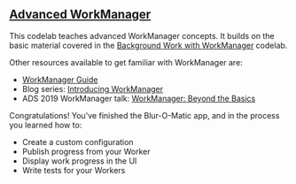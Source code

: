 ## [Advanced WorkManager](https://developer.android.com/codelabs/android-adv-workmanager)

This codelab teaches advanced WorkManager concepts. It builds on the basic material covered in the [Background Work with WorkManager](https://developer.android.com/codelabs/android-workmanager/index.html) codelab.

Other resources available to get familiar with WorkManager are:

- [WorkManager Guide](https://developer.android.com/topic/libraries/architecture/workmanager)
- Blog series: [Introducing WorkManager](https://medium.com/androiddevelopers/introducing-workmanager-2083bcfc4712)
- ADS 2019 WorkManager talk: [WorkManager: Beyond the Basics](https://youtu.be/Bz0z694SrEE)

Congratulations! You've finished the Blur-O-Matic app, and in the process you learned how to:

- Create a custom configuration
- Publish progress from your Worker
- Display work progress in the UI
- Write tests for your Workers